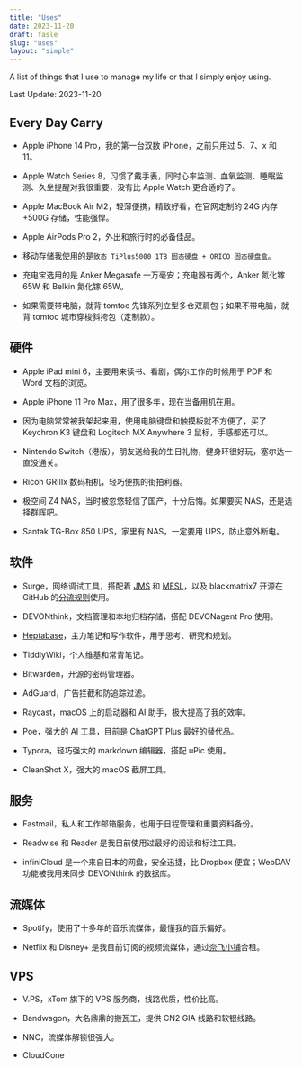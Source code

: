 ```yaml
---
title: "Uses"
date: 2023-11-20
draft: fasle
slug: "uses"
layout: "simple"
---
```


A list of things that I use to manage my life or that I simply enjoy using.

Last Update: 2023-11-20

## Every Day Carry

- Apple iPhone 14 Pro，我的第一台双数 iPhone，之前只用过 5、7、x 和 11。

- Apple Watch Series 8，习惯了戴手表，同时心率监测、血氧监测、睡眠监测、久坐提醒对我很重要，没有比 Apple Watch 更合适的了。

- Apple MacBook Air M2，轻薄便携，精致好看，在官网定制的 24G 内存+500G 存储，性能强悍。

- Apple AirPods Pro 2，外出和旅行时的必备佳品。

- 移动存储我使用的是`致态 TiPlus5000 1TB 固态硬盘 + ORICO 固态硬盘盒`。

- 充电宝选用的是 Anker Megasafe 一万毫安；充电器有两个，Anker 氮化镓 65W 和 Belkin 氮化镓 65W。

- 如果需要带电脑，就背 tomtoc 先锋系列立型多仓双肩包；如果不带电脑，就背 tomtoc 城市穿梭斜挎包（定制款）。

## 硬件

- Apple iPad mini 6，主要用来读书、看剧，偶尔工作的时候用于 PDF 和 Word 文档的浏览。

- Apple iPhone 11 Pro Max，用了很多年，现在当备用机在用。

- 因为电脑常常被我架起来用，使用电脑键盘和触摸板就不方便了，买了 Keychron K3 键盘和 Logitech MX Anywhere 3 鼠标，手感都还可以。

- Nintendo Switch（港版），朋友送给我的生日礼物，健身环很好玩，塞尔达一直没通关。

- Ricoh GRIIIx 数码相机，轻巧便携的街拍利器。

- 极空间 Z4 NAS，当时被忽悠轻信了国产，十分后悔。如果要买 NAS，还是选择群晖吧。

- Santak TG-Box 850 UPS，家里有 NAS，一定要用 UPS，防止意外断电。

## 软件

- Surge，网络调试工具，搭配着 [JMS](https://justmysocks.net/members/aff.php?aff=12551) 和 [MESL](https://in.mesl.cloud/#/register?code=JsT9UrbC)，以及 blackmatrix7 开源在 GitHub 的[分流规则](https://github.com/blackmatrix7/ios_rule_script)使用。

- DEVONthink，文档管理和本地归档存储，搭配 DEVONagent Pro 使用。

- [Heptabase](https://get.heptabase.com/e5gpan4sa29n)，主力笔记和写作软件，用于思考、研究和规划。

- TiddlyWiki，个人维基和常青笔记。

- Bitwarden，开源的密码管理器。

- AdGuard，广告拦截和防追踪过滤。

- Raycast，macOS 上的启动器和 AI 助手，极大提高了我的效率。

- Poe，强大的 AI 工具，目前是 ChatGPT Plus 最好的替代品。

- Typora，轻巧强大的 markdown 编辑器，搭配 uPic 使用。

- CleanShot X，强大的 macOS 截屏工具。

## 服务

- Fastmail，私人和工作邮箱服务，也用于日程管理和重要资料备份。

- Readwise 和 Reader 是我目前使用过最好的阅读和标注工具。

- infiniCloud 是一个来自日本的网盘，安全迅捷，比 Dropbox 便宜；WebDAV 功能被我用来同步 DEVONthink 的数据库。

## 流媒体

- Spotify，使用了十多年的音乐流媒体，最懂我的音乐偏好。

- Netflix 和 Disney+ 是我目前订阅的视频流媒体，通过[奈飞小铺](https://ihezu.video/QEHauB)合租。

## VPS

- V.PS，xTom 旗下的 VPS 服务商，线路优质，性价比高。

- Bandwagon，大名鼎鼎的搬瓦工，提供 CN2 GIA 线路和软银线路。

- NNC，流媒体解锁很强大。

- CloudCone


